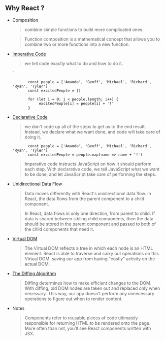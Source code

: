 ## Why React ? 
   - Composition
        > combine simple functions to build more complicated ones
        
        > Function composition is a mathematical concept that allows you to combine two or more functions into a new function.
   - [Imperative Code](https://tylermcginnis.com/imperative-vs-declarative-programming/)
        > we tell code exactly what to do and how to do it. 
        
        `
        
                const people = ['Amanda', 'Geoff', 'Michael', 'Richard', 'Ryan', 'Tyler']
                const excitedPeople = []
        
                for (let i = 0; i < people.length; i++) {
                     excitedPeople[i] = people[i] + '!'
                }
        
   - [Declarative Code](https://stackoverflow.com/questions/33655534/difference-between-declarative-and-imperative-in-react-js)
       > we don't code up all of the steps to get us to the end result. 
         Instead, we declare what we want done, and code will take care of doing it. 
        `
        
                const people = ['Amanda', 'Geoff', 'Michael', 'Richard', 'Ryan', 'Tyler']
                const excitedPeople = people.map(name => name + '!')
        > Imperative code instructs JavaScript on how it should perform each step. 
          With declarative code, we tell JavaScript what we want to be done, 
          and let JavaScript take care of performing the steps.
   - Unidirectional Data Flow
        > Data moves differently with React's unidirectional data flow. In React, the data flows from the parent component to a child component.
        
        > In React, data flows in only one direction, from parent to child. If data is shared between sibling child components, then the data should be stored in the parent component and passed to both of the child components that need it.
        
   - [Virtual DOM](https://reactjs.org/docs/optimizing-performance.html#avoid-reconciliation)
        > The Virtual DOM reflects a tree in which each node is an HTML element. React is able to traverse and carry out operations on this Virtual DOM, saving our app from having "costly" activity on the actual DOM.
   
   - [The Diffing Algorithm](https://reactjs.org/docs/reconciliation.html#the-diffing-algorithm)
        > Diffing determines how to make efficient changes to the DOM. With diffing, old DOM nodes are taken out and replaced only when necessary. This way, our app doesn't perform any unnecessary operations to figure out when to render content.
   
   - Notes 
       > Components refer to reusable pieces of code ultimately responsible for returning HTML to be rendered onto the page. More often than not, you'll see React components written with JSX.
    
       >     
